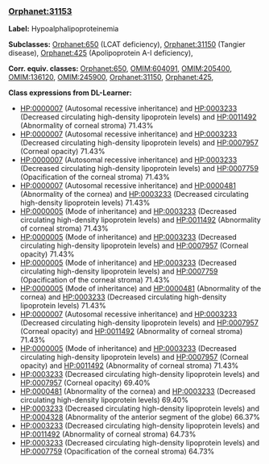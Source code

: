
### [Orphanet:31153](http://www.orpha.net/ORDO/Orphanet_31153)
**Label:** Hypoalphalipoproteinemia

**Subclasses:** [Orphanet:650](http://www.orpha.net/ORDO/Orphanet_650) (LCAT deficiency), [Orphanet:31150](http://www.orpha.net/ORDO/Orphanet_31150) (Tangier disease), [Orphanet:425](http://www.orpha.net/ORDO/Orphanet_425) (Apolipoprotein A-I deficiency), 

**Corr. equiv. classes:** [Orphanet:650](http://www.orpha.net/ORDO/Orphanet_650), [OMIM:604091](http://purl.obolibrary.org/obo/OMIM_604091), [OMIM:205400](http://purl.obolibrary.org/obo/OMIM_205400), [OMIM:136120](http://purl.obolibrary.org/obo/OMIM_136120), [OMIM:245900](http://purl.obolibrary.org/obo/OMIM_245900), [Orphanet:31150](http://www.orpha.net/ORDO/Orphanet_31150), [Orphanet:425](http://www.orpha.net/ORDO/Orphanet_425), 

**Class expressions from DL-Learner:**

- [HP:0000007](http://purl.obolibrary.org/obo/HP_0000007) (Autosomal recessive inheritance) and [HP:0003233](http://purl.obolibrary.org/obo/HP_0003233) (Decreased circulating high-density lipoprotein levels) and [HP:0011492](http://purl.obolibrary.org/obo/HP_0011492) (Abnormality of corneal stroma) 71.43%
- [HP:0000007](http://purl.obolibrary.org/obo/HP_0000007) (Autosomal recessive inheritance) and [HP:0003233](http://purl.obolibrary.org/obo/HP_0003233) (Decreased circulating high-density lipoprotein levels) and [HP:0007957](http://purl.obolibrary.org/obo/HP_0007957) (Corneal opacity) 71.43%
- [HP:0000007](http://purl.obolibrary.org/obo/HP_0000007) (Autosomal recessive inheritance) and [HP:0003233](http://purl.obolibrary.org/obo/HP_0003233) (Decreased circulating high-density lipoprotein levels) and [HP:0007759](http://purl.obolibrary.org/obo/HP_0007759) (Opacification of the corneal stroma) 71.43%
- [HP:0000007](http://purl.obolibrary.org/obo/HP_0000007) (Autosomal recessive inheritance) and [HP:0000481](http://purl.obolibrary.org/obo/HP_0000481) (Abnormality of the cornea) and [HP:0003233](http://purl.obolibrary.org/obo/HP_0003233) (Decreased circulating high-density lipoprotein levels) 71.43%
- [HP:0000005](http://purl.obolibrary.org/obo/HP_0000005) (Mode of inheritance) and [HP:0003233](http://purl.obolibrary.org/obo/HP_0003233) (Decreased circulating high-density lipoprotein levels) and [HP:0011492](http://purl.obolibrary.org/obo/HP_0011492) (Abnormality of corneal stroma) 71.43%
- [HP:0000005](http://purl.obolibrary.org/obo/HP_0000005) (Mode of inheritance) and [HP:0003233](http://purl.obolibrary.org/obo/HP_0003233) (Decreased circulating high-density lipoprotein levels) and [HP:0007957](http://purl.obolibrary.org/obo/HP_0007957) (Corneal opacity) 71.43%
- [HP:0000005](http://purl.obolibrary.org/obo/HP_0000005) (Mode of inheritance) and [HP:0003233](http://purl.obolibrary.org/obo/HP_0003233) (Decreased circulating high-density lipoprotein levels) and [HP:0007759](http://purl.obolibrary.org/obo/HP_0007759) (Opacification of the corneal stroma) 71.43%
- [HP:0000005](http://purl.obolibrary.org/obo/HP_0000005) (Mode of inheritance) and [HP:0000481](http://purl.obolibrary.org/obo/HP_0000481) (Abnormality of the cornea) and [HP:0003233](http://purl.obolibrary.org/obo/HP_0003233) (Decreased circulating high-density lipoprotein levels) 71.43%
- [HP:0000007](http://purl.obolibrary.org/obo/HP_0000007) (Autosomal recessive inheritance) and [HP:0003233](http://purl.obolibrary.org/obo/HP_0003233) (Decreased circulating high-density lipoprotein levels) and [HP:0007957](http://purl.obolibrary.org/obo/HP_0007957) (Corneal opacity) and [HP:0011492](http://purl.obolibrary.org/obo/HP_0011492) (Abnormality of corneal stroma) 71.43%
- [HP:0000005](http://purl.obolibrary.org/obo/HP_0000005) (Mode of inheritance) and [HP:0003233](http://purl.obolibrary.org/obo/HP_0003233) (Decreased circulating high-density lipoprotein levels) and [HP:0007957](http://purl.obolibrary.org/obo/HP_0007957) (Corneal opacity) and [HP:0011492](http://purl.obolibrary.org/obo/HP_0011492) (Abnormality of corneal stroma) 71.43%
- [HP:0003233](http://purl.obolibrary.org/obo/HP_0003233) (Decreased circulating high-density lipoprotein levels) and [HP:0007957](http://purl.obolibrary.org/obo/HP_0007957) (Corneal opacity) 69.40%
- [HP:0000481](http://purl.obolibrary.org/obo/HP_0000481) (Abnormality of the cornea) and [HP:0003233](http://purl.obolibrary.org/obo/HP_0003233) (Decreased circulating high-density lipoprotein levels) 69.40%
- [HP:0003233](http://purl.obolibrary.org/obo/HP_0003233) (Decreased circulating high-density lipoprotein levels) and [HP:0004328](http://purl.obolibrary.org/obo/HP_0004328) (Abnormality of the anterior segment of the globe) 66.37%
- [HP:0003233](http://purl.obolibrary.org/obo/HP_0003233) (Decreased circulating high-density lipoprotein levels) and [HP:0011492](http://purl.obolibrary.org/obo/HP_0011492) (Abnormality of corneal stroma) 64.73%
- [HP:0003233](http://purl.obolibrary.org/obo/HP_0003233) (Decreased circulating high-density lipoprotein levels) and [HP:0007759](http://purl.obolibrary.org/obo/HP_0007759) (Opacification of the corneal stroma) 64.73%


